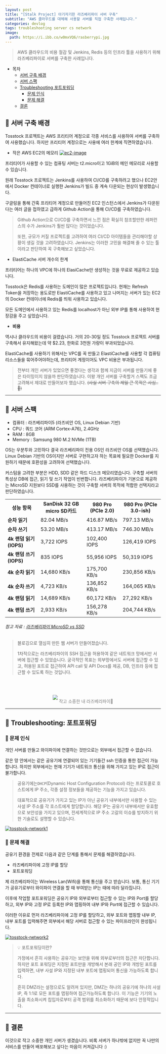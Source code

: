 ```yaml
---
layout: post
title: "[Stalk Project] 아기자기한 라즈베리파이 서버 구축"
subtitle: "AWS 클라우드를 대체해 사용할 서버를 직접 구축한 사례입니다."
categories: devlog
tags: troubleshooting server cs network
image:
  path: https://i.ibb.co/w0mxVQ6/rasberrypi.jpg
---
```


> AWS 클라우드의 비용 절감 및 Jenkins, Redis 등의 인프라 툴을 사용하기 위해 라즈베리파이로 서버를 구축한 사례입니다.

<!--more-->

- 목차
  - [서버 구축 배경](#-서버-구축-배경)
  - [서버 스팩](#-서버-스팩)
  - [Troubleshooting 포트포워딩](#-troubleshooting-포트포워딩)
    - [문제 인식](#-문제-인식)
    - [문제 해결](#-문제-해결)
  - [결론](#-결론)

## 🌱 서버 구축 배경

Tosstock 프로젝트는 AWS 프리티어 계정으로 각종 서비스를 사용하여 서버를 구축하여 사용했습니다. 하지만 프리티어 계정으로는 사용에 여러 한계에 직면하였습니다.

- 작은 AWS EC2의 메모리
  <a href="https://ibb.co/5MFKgZs"><img src="https://i.ibb.co/dWgmwZk/ec2-image.png" alt="ec2-image" border="0"></a>

프리티어가 사용할 수 있는 컴퓨팅 서버는 t2.micro이고 1GiB의 메인 메모리로 사용할 수 있습니다.

원래 Tosstock 프로젝트는 Jenkins를 사용하여 CI/CD를 구축하려고 했으나 EC2안에서 Docker 컨테이너로 실행한 Jenkins가 빌드 중 계속 다운되는 현상이 발생했습니다.

구글링을 통해 간혹 프리티어 계정으로 만들어진 EC2 인스턴스에서 Jenkins가 다운된다는 여러 글을 접하였고 급하게 Github Action을 통해 CI/CD를 구축하였습니다.

> Github Action으로 CI/CD를 구축하면서 느낀 점은 확실히 참조할만한 레퍼런스의 수가 Jenkins가 훨씬 많다는 것이었습니다.  
> 
> 또한, 규모가 커질 프로젝트를 고려하여 여러 CI/CD 아이템들을 관리해야할 상황이 생길 것을 고려하였습니다. Jenkins는 이러한 고민을 해결해 줄 수 있는 
> 툴이라고 판단하여 꼭 구축해보고 싶었습니다.

- ElastiCache 서버 개수의 한계

프리티어는 하나의 VPC에 하나의 ElasiCache만 생성하는 것을 무료로 제공하고 있습니다.

Tosstock은 Redis를 사용하는 도메인이 많은 프로젝트입니다. 현재는 Refresh Token을 저장하는 용도로만 ElastiCache를 사용하고 있고 나머지는 
서버가 있는 EC2의 Docker 컨테이너에 Redis를 띄워 사용하고 있습니다.

모든 도메인에서 사용하고 있는 Redis를 localhost가 아닌 외부 IP를 통해 사용하여 현장감을 주고 싶었습니다.

- <strong>비용</strong>

역시나 클라우드의 비용이 걸렸습니다. 거의 20-30일 정도 Tosstock 프로젝트 서버를 구축해서 유지해왔는데 약 $2.23, 한화로 3천원 가량이 부과되었습니다.

ElastiCache를 사용하기 위해서는 VPC를 꼭 만들고 ElastiCache를 사용할 각 컴퓨팅 리소스들을 묶어주어야하는데, 프리티어 계정이어도 VPC 비용은 부과됩니다.

> 전부터 개인 서버가 있었으면 좋겠다는 생각과 함께 지금이 서버를 만들기에 좋은 타이밍이지 않을까 판단하였습니다. 이왕 개인 서버를 구축할거 스펙도 조금 고려해서 
제대로 만들어보자 했습니다. ~~(사실 서버 구축의 제일 큰 목적은 사심..🥹)~~

---

## 🌱 서버 스팩
- 컴퓨터 : 라즈베리파이5 (라즈비안 OS, Linux Debian 기반)
- CPU : 쿼드 코어 (ARM Cortex-A76), 2.4GHz
- RAM : 8GB
- Memory : Samsung 980 M.2 NVMe (1TB)

OS는 우분투와 고민하다 결국 라즈베리파이 전용 OS인 라즈비안 OS를 선택했습니다. Linux Debian 기반의 OS이지만 서버로 구현하고자 하는 목표에 필요한 Docker를 지원하기 때문에 
호환성을 고려하여 선택했습니다.

커스텀을 고려한 부분은 HDD, SDD 같은 하드 디스크 메모리였습니다. 구축할 서버의 특성상 DB에 접근, 읽기 및 쓰기 작업이 빈번합니다. 라즈베리파이가 기본으로 제공하는 
MicroSD 지원보다 SSD를 사용하는 것이 구축할 서버의 목적에 적합한 선택지라고 판단하였습니다.


<table>
  <tr>
    <th>성능 항목</th>
    <th>SanDisk 32 GB micro SD카드</th>
    <th>980 Pro (PCIe 2.0)</th>
    <th>980 Pro (PCIe 3.0-ish)</th>
  </tr>
  <tr>
    <td><strong>순차 읽기</strong></td>
    <td>82.04 MB/s</td>
    <td>416.87 MB/s</td>
    <td>797.13 MB/s</td>
  </tr>
  <tr>
    <td><strong>순차 쓰기</strong></td>
    <td>53.20 MB/s</td>
    <td>413.17 MB/s</td>
    <td>746.30 MB/s</td>
  </tr>
  <tr>
    <td><strong>4k 랜덤 읽기 (IOPS)</strong></td>
    <td>3,722 IOPS</td>
    <td>102,400 IOPS</td>
    <td>126,419 IOPS</td>
  </tr>
  <tr>
    <td><strong>4k 랜덤 쓰기 (IOPS)</strong></td>
    <td>835 IOPS</td>
    <td>55,956 IOPS</td>
    <td>50,319 IOPS</td>
  </tr>
  <tr>
    <td><strong>4k 순차 읽기</strong></td>
    <td>14,680 KB/s</td>
    <td>175,700 KB/s</td>
    <td>230,856 KB/s</td>
  </tr>
  <tr>
    <td><strong>4k 순차 쓰기</strong></td>
    <td>4,723 KB/s</td>
    <td>136,852 KB/s</td>
    <td>164,065 KB/s</td>
  </tr>
  <tr>
    <td><strong>4k 랜덤 읽기</strong></td>
    <td>14,689 KB/s</td>
    <td>60,172 KB/s</td>
    <td>27,292 KB/s</td>
  </tr>
  <tr>
    <td><strong>4k 랜덤 쓰기</strong></td>
    <td>2,933 KB/s</td>
    <td>156,278 KB/s</td>
    <td>204,744 KB/s</td>
  </tr>
</table>

###### 참고 자료 : [라즈베리파이 MicroSD vs SSD](https://blog.naver.com/roboholic84/223313400266)

> 블로깅으로 열심히 만든 웹 서버가 만들어졌습니다.
> 
> 1차적으로는 라즈베리파이의 SSH 접근을 허용하여 같은 네트워크 망에서만 서버에 접근할 수 있었습니다. 궁극적인 목표는 외부망에서도 서버에 접근할 수 있고, 
> 허용된 포트로 접근하여 API call 및 API Docs를 제공, DB, 인프라 등에 접근할 수 있도록 하는 것입니다.

<p align="center" style="color:gray">
  <img style="margin:50px 0 10px 0" src="https://i.ibb.co/w0mxVQ6/rasberrypi.jpg" />
  작고 소중한 내 라즈베리파이🍓
</p>

---

## 🌱 Troubleshooting: 포트포워딩

### 🥕 문제 인식
개인 서버를 만들고 와이파이에 연결하는 것만으로는 외부에서 접근할 수 없습니다.

같은 망 안에서는 같은 공유기에 연결되어 있는 기기들간 ssh 인증을 통한 접근이 가능합니다. 하지만 외부에서는 현재 기기가 네트워크 통신을 위해 가지고 있는 IP로 접근이 불가합니다.

> 공유기에는`DHCP`(Dynamic Host Configuration Protocol) 라는 프로토콜로 호스트에게 IP 주소, 각종 설정 정보들을 제공하는 기능을 가지고 있습니다.
> 
> 대표적으로 공유기가 가지고 있는 IP가 아닌 공유기 내부에서만 사용할 수 있는 사설 IP 주소를 각 호스트에게 할당합니다. 해당 IP는 공유기 내부에서만 유효함으로 보안성을 가지고 
> 있으며, 전세계적으로 IP 주소 고갈의 이슈를 방지하기 위한 기술로도 설명할 수 있습니다.

<a href="https://ibb.co/5206FhM"><img src="https://i.ibb.co/259yN3n/tosstock-network1.jpg" alt="tosstock-network1" border="0"></a>

### 🥕 문제 해결

공유기 환경을 전제로 다음과 같은 단계를 통해서 문제를 해결하였습니다.

- 라즈베리파이에 고정 IP를 할당
- 포트포워딩

제 라즈베리파이는 Wireless Lan(Wifi)을 통해 통신을 주고 받습니다. 보통, 통신 기기가 공유기로부터 와이파이 연결을 할 때 부여받는 IP는 때에 따라 달라집니다.

이후에 작업할 포트포워딩은 공유기 IP와 외부로부터 접근할 수 있는 IP와 Port를 할당하고, 외부 IP와 고정 IP로 등록한 IP와 맵핑하여 내부 IP와 Port에 접근할 수 있습니다.

이러한 이유로 먼저 라즈베리파이에 고정 IP를 할당하고, 외부 포트와 맵핑할 내부 IP, 내부 포트를 입력해주면 외부에서 해당 서버로 접근할 수 있는 파이프라인이 완성됩니다.

<a href="https://ibb.co/QkP9dBK"><img src="https://i.ibb.co/RN32ynD/tosstock-network2.jpg" alt="tosstock-network2" border="0"></a>

> 💡 포트포워딩이란?
> 
> 가정에서 흔히 사용하는 공유기는 보안을 위해 외부로부터의 접근은 차단합니다. 하지만 포트 포워딩은 지정된 포트만을 개방해서 본래 공인 IP와 개방된 포트를 입력하면, 
> 내부 사설 IP와 지정된 내부 포트에 맵핑되어 통신을 가능하도록 합니다.
> 
> 흔히 DMZ라는 설정으로도 알려져 있지만, DMZ는 하나의 공유기에 하나의 사설 IP, 즉 1:1로 모든 포트를 맵핑하여 접근가능하도록 합니다. 이 기능은 기기의 노출을 최소화시켜 
> 칩입자로부터 공격 범위를 최소화하기 때문에 보다 안정적입니다.

--------------------

## 🌱 결론

이것으로 작고 소중한 개인 서버가 생겼습니다. 비록 서버가 하나밖에 없지만 꼭 나만의 서비스를 만들어 배포해보고 싶다는 마음이 커져갑니다 :)